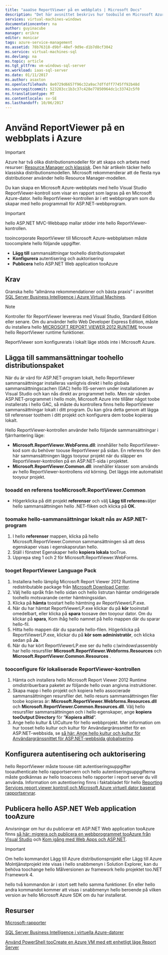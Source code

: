```yaml
---
title: "aaaUse ReportViewer på en webbplats | Microsoft Docs"
description: "Det här avsnittet beskrivs hur toobuild en Microsoft Azure-webbplats med hello Visual Studio ReportViewer-kontroll som visar en rapport lagras på en Microsoft Azure-dator."
services: virtual-machines-windows
documentationcenter: na
author: guyinacube
manager: erikre
editor: monicar
tags: azure-service-management
ms.assetid: 78b76318-d9bf-48ef-9d9e-d1b7d8cf3042
ms.service: virtual-machines-sql
ms.devlang: na
ms.topic: article
ms.tgt_pltfrm: vm-windows-sql-server
ms.workload: iaas-sql-server
ms.date: 01/11/2017
ms.author: asaxton
ms.openlocfilehash: 8e0729d6657f96c32a9ac7dffdff7745ff92b48d
ms.sourcegitcommit: 523283cc1b3c37c428e77850964dc1c33742c5f0
ms.translationtype: MT
ms.contentlocale: sv-SE
ms.lasthandoff: 10/06/2017
---
```

# <a name="use-reportviewer-in-a-web-site-hosted-in-azure"></a>Använd ReportViewer på en webbplats i Azure
> [!IMPORTANT] 
> Azure har två olika distributionsmodeller för att skapa och arbeta med resurser: [Resource Manager och klassisk](../../../azure-resource-manager/resource-manager-deployment-model.md). Den här artikeln täcker hello klassiska distributionsmodellen. Microsoft rekommenderar att de flesta nya distributioner använder hello Resource Manager-modellen.

Du kan skapa en Microsoft Azure-webbplats med hello Visual Studio ReportViewer-kontroll som visar en rapport som lagras på en Microsoft Azure-dator. hello ReportViewer-kontrollen är i ett webbprogram som du skapar med hello programmall för ASP.NET-webbprogram.

> [!IMPORTANT]
> hello ASP.NET MVC-Webbapp mallar stöder inte hello ReportViewer-kontrollen.

tooincorporate ReportViewer till Microsoft Azure-webbplatsen måste toocomplete hello följande uppgifter.

* **Lägg till** sammansättningar toohello distributionspaket
* **Konfigurera** autentisering och auktorisering
* **Publicera** hello ASP.NET Web application tooAzure

## <a name="prerequisites"></a>Krav
Granska hello ”allmänna rekommendationer och bästa praxis” i avsnittet [SQL Server Business Intelligence i Azure Virtual Machines](../classic/ps-sql-bi.md).

> [!NOTE]
> Kontroller för ReportViewer levereras med Visual Studio, Standard Edition eller senare. Om du använder hello Web Developer Express Edition, måste du installera hello [MICROSOFT REPORT VIEWER 2012 RUNTIME](https://www.microsoft.com/download/details.aspx?id=35747) toouse hello ReportViewer runtime funktioner.
> 
> ReportViewer som konfigurerats i lokalt läge stöds inte i Microsoft Azure.

## <a name="adding-assemblies-toohello-deployment-package"></a>Lägga till sammansättningar toohello distributionspaket
När du är värd för ASP.NET-program lokalt, hello ReportViewer sammansättningar installeras vanligtvis direkt i hello globala sammansättningscachen (GAC) hello IIS-servern under installationen av Visual Studio och kan nås direkt av programmet hello. Men när värden ASP.NET-programmet i hello moln, Microsoft Azure inte tillåter något toobe installerats i hello GAC, så måste du kontrollera finns hello ReportViewer sammansättningar lokalt i ditt program. Du kan göra detta genom att lägga till referenser toothem i ditt projekt och konfigurera dem toobe kopieras lokalt.

Hello ReportViewer-kontrollen använder hello följande sammansättningar i fjärrhantering läge:

* **Microsoft.ReportViewer.WebForms.dll**: innehåller hello ReportViewer-kod som du behöver toouse ReportViewer på sidan. En referens för den här sammansättningen läggs tooyour projekt när du släpper en ReportViewer-kontrollen på en ASP.NET-sida i projektet.
* **Microsoft.ReportViewer.Common.dll**: innehåller klasser som används av hello ReportViewer-kontrollens vid körning. Det läggs inte automatiskt tooyour projekt.

### <a name="tooadd-a-reference-toomicrosoftreportviewercommon"></a>tooadd en referens tooMicrosoft.ReportViewer.Common
* Högerklicka på ditt projekt **referenser** och välj **Lägg till referens**väljer hello sammansättningen hello .NET-fliken och klicka på **OK**.

### <a name="toomake-hello-assemblies-locally-accessible-by-your-aspnet-application"></a>toomake hello-sammansättningar lokalt nås av ASP.NET-program
1. I hello **referenser** mappen, klicka på hello Microsoft.ReportViewer.Common sammansättningen så att dess egenskaper visas i egenskapsrutan hello.
2. Ställ i fönstret Egenskaper hello **kopiera lokala** tooTrue.
3. Upprepa steg 1 och 2 för Microsoft.ReportViewer.WebForms.

### <a name="tooget-reportviewer-language-pack"></a>tooget ReportViewer Language Pack
1. Installera hello lämplig Microsoft Report Viewer 2012 Runtime redistributable package från [Microsoft Download Center](http://go.microsoft.com/fwlink/?LinkId=317386).
2. Välj hello språk från hello sidan och hello listrutan hämtar omdirigerade toohello motsvarande center hämtningssidan.
3. Klicka på **hämta** toostart hello hämtning av ReportViewerLP.exe.
4. När du har hämtat ReportViewerLP.exe klickar du på **kör** tooinstall omedelbart, eller klicka på **spara** toosave den tooyour dator. Om du klickar på **spara**, Kom ihåg hello namnet på hello mappen där du sparar hello-fil.
5. Hitta hello mappen där du sparade hello-filen. Högerklicka på ReportViewerLP.exe, klickar du på **kör som administratör**, och klicka sedan på **Ja**.
6. När du har kört ReportViewerLP.exe ser du hello c:\windows\assembly har hello resursfiler **Microsoft.ReportViewer.Webforms.Resources** och **Microsoft.ReportViewer.Common.Resources** .

### <a name="tooconfigure-for-localized-reportviewer-control"></a>tooconfigure för lokaliserade ReportViewer-kontrollen
1. Hämta och installera hello Microsoft Report Viewer 2012 Runtime omdistribuerbara paketet av följande hello ovan angivna instruktioner.
2. Skapa <language> mapp i hello projekt och kopiera hello associerade sammansättningen resursfiler det. hello resurs sammansättningen filer toobe kopieras är: **Microsoft.ReportViewer.Webforms.Resources.dll** och **Microsoft.ReportViewer.Common.Resources.dll**. Välj hello resursfiler sammansättningen och i hello egenskaper, ange **kopiera tooOutput Directory** för ”**Kopiera alltid**”.
3. Ange hello kultur & UICulture för hello webbprojekt. Mer information om hur tooset hello kultur och kultur för Användargränssnittet för en ASP.NET-webbsida, se [så här: Ange hello kultur och kultur för Användargränssnittet för ASP.NET-webbsida globalisering](http://go.microsoft.com/fwlink/?LinkId=237461).

## <a name="configuring-authentication-and-authorization"></a>Konfigurera autentisering och auktorisering
hello ReportViewer måste toouse rätt autentiseringsuppgifter tooauthenticate hello rapportservern och hello autentiseringsuppgifterna måste godkännas av hello tooaccess hello rapporter i report server du vill använda. Information om autentisering finns i faktabladet för hello [Reporting Services report viewer kontroll och Microsoft Azure virtuell dator baserat rapportservrar](https://msdn.microsoft.com/library/azure/dn753698.aspx).

## <a name="publish-hello-aspnet-web-application-tooazure"></a>Publicera hello ASP.NET Web application tooAzure
Anvisningar om hur du publicerar ett ASP.NET Web application tooAzure finns [så här: migrera och publicera en webbprogrammet tooAzure från Visual Studio](../../../vs-azure-tools-migrate-publish-web-app-to-cloud-service.md) och [Kom igång med Web Apps och ASP.NET](../../../app-service-web/app-service-web-get-started-dotnet.md).

> [!IMPORTANT]
> Om hello kommandot Lägg till Azure distributionsprojekt eller Lägg till Azure Molntjänstprojekt inte visas i hello snabbmenyn i Solution Explorer, kan du behöva toochange hello Målversionen av framework hello projektet too.NET Framework 4.
> 
> hello två kommandon är i stort sett hello samma funktioner. En eller hello andra kommandot kommer att visas i snabbmenyn hello beroende på vilken version av hello Microsoft Azure SDK om du har installerat.
> 
> 

## <a name="resources"></a>Resurser
[Microsoft-rapporter](http://go.microsoft.com/fwlink/?LinkId=205399)

[SQL Server Business Intelligence i virtuella Azure-datorer](../classic/ps-sql-bi.md)

[Använd PowerShell tooCreate en Azure VM med ett enhetligt läge Report Server](../classic/ps-sql-report.md)

